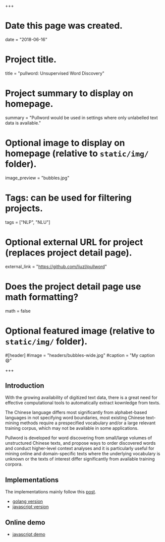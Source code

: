 +++
# Date this page was created.
date = "2018-06-16"

# Project title.
title = "pullword: Unsupervised Word Discovery"

# Project summary to display on homepage.
summary = "Pullword would be used in settings where only unlabelled text data is available."

# Optional image to display on homepage (relative to `static/img/` folder).
image_preview = "bubbles.jpg"

# Tags: can be used for filtering projects.
tags = ["NLP", "NLU"]

# Optional external URL for project (replaces project detail page).
external_link = "https://github.com/liuzl/pullword"

# Does the project detail page use math formatting?
math = false

# Optional featured image (relative to `static/img/` folder).
#[header]
#image = "headers/bubbles-wide.jpg"
#caption = "My caption :smile:"

+++

## Introduction

With the growing availability of digitized text data, there is a great need for effective computational tools to automatically extract kownledge from texts.

The Chinese language differs most significantly from alphabet-based languages in not specifying word boundaries, most existing Chinese text-mining methods require a prespecified vocabulary and/or a large relevant training corpus, which may not be available in some applications.

Pullword is developed for word discovering from small/large volumes of unstructured Chinese texts, and propose ways to order discovered words and conduct higher-level context analyses and it is particularly useful for mining online and domain-specific texts where the underlying vocabulary is unknown or the texts of interest differ significantly from available training corpora.

## Implementations

The implementations mainly follow this [post](http://www.matrix67.com/blog/archives/5044).

* [golang version](https://github.com/liuzl/pullword)
* [javascript version](https://github.com/nlpclub/nlpclub.github.io/blob/master/pullword/js/pullword.js)

## Online demo

* [javascript demo](https://nlpclub.github.io/pullword/)



